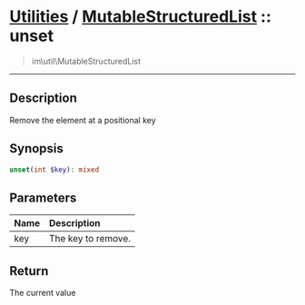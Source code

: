 # [Utilities](util.md) / [MutableStructuredList](util-MutableStructuredList.md) :: unset
 > im\util\MutableStructuredList
____

## Description
Remove the element at a positional key

## Synopsis
```php
unset(int $key): mixed
```

## Parameters
| Name | Description |
| :--- | :---------- |
| key | The key to remove. |

## Return
The current value
